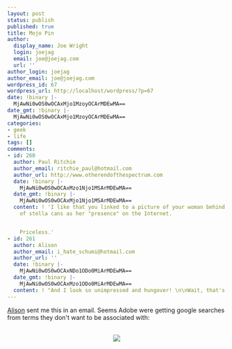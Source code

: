 ```yaml
---
layout: post
status: publish
published: true
title: Mojo Pin
author:
  display_name: Joe Wright
  login: joejag
  email: joe@joejag.com
  url: ''
author_login: joejag
author_email: joe@joejag.com
wordpress_id: 67
wordpress_url: http://localhost/wordpress/?p=67
date: !binary |-
  MjAwNi0wOS0wOCAxMjo1MzoyOCArMDEwMA==
date_gmt: !binary |-
  MjAwNi0wOS0wOCAxMjo1MzoyOCArMDEwMA==
categories:
- geek
- life
tags: []
comments:
- id: 260
  author: Paul Ritchie
  author_email: ritchie_paul@hotmail.com
  author_url: http://www.otherendofthespectrum.com
  date: !binary |-
    MjAwNi0wOS0wOCAxMzo1Njo1MSArMDEwMA==
  date_gmt: !binary |-
    MjAwNi0wOS0wOCAxMjo1Njo1MSArMDEwMA==
  content: ! 'I like that you linked to a picture of your woman behind a monument
    of stella cans as her "presence" on the Internet.


    Priceless.'
- id: 261
  author: Alison
  author_email: i_hate_schumi@hotmail.com
  author_url: ''
  date: !binary |-
    MjAwNi0wOS0wOCAxNDo1ODo0MiArMDEwMA==
  date_gmt: !binary |-
    MjAwNi0wOS0wOCAxMzo1ODo0MiArMDEwMA==
  content: ! "And I look so unimpressed and hungover! \n\nWait, that's my usual state..."
---
```

<p><a href="http://www.joejag.com/jagpics/leeds/normal_stella2.JPG">Alison</a> sent me this in an email.  Seems Adobe were getting google searches from terms they don't want to be associated with:<br />
<center><br />
<img src="/pics/adobe.jpg" /><br />
</center></p>
